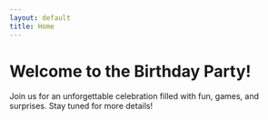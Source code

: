 ```yaml
---
layout: default
title: Home
---
```


# Welcome to the Birthday Party!

Join us for an unforgettable celebration filled with fun, games, and surprises. Stay tuned for more details!
